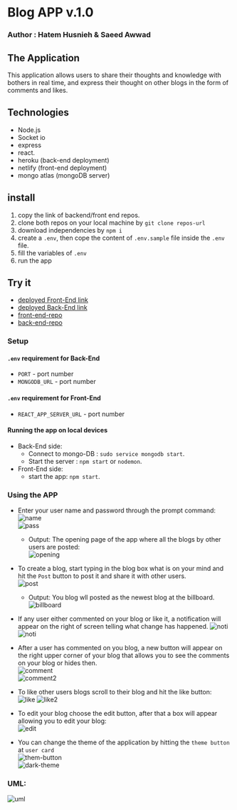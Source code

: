 # Blog APP v.1.0 

### Author : Hatem Husnieh & Saeed Awwad  

## The Application  
This application allows users to share their thoughts and knowledge with bothers in real time, and express their thought on other blogs in the form of comments and likes.

## Technologies  
* Node.js
* Socket io
* express
* react.
* heroku (back-end deployment)
* netlify (front-end deployment)
* mongo atlas (mongoDB server)  

## install  
1. copy the link of backend/front end repos.
1. clone both repos on your local machine by `git clone repos-url`
1. download independencies by `npm i`
1. create a `.env`, then cope the content of `.env.sample` file inside the `.env` file.
1. fill the variables of `.env`
1. run the app

## Try it
- [deployed Front-End link](https://60f38c398cfedbcd1d652377--wonderful-northcutt-a044f7.netlify.app/)
- [deployed Back-End link](https://hatem-saeed-blog-backend.herokuapp.com/)
- [front-end-repo](https://github.com/awwadsaeed/blog-front-end.git)
- [back-end-repo](https://github.com/Hatemhusnieh/blog-backend.git)

### Setup  
#### `.env` requirement for Back-End
  - `PORT` - port number  
  - `MONGODB_URL` - port number
#### `.env` requirement for Front-End
  - `REACT_APP_SERVER_URL` - port number   

#### Running the app on local devices  
- Back-End side:  
  - Connect to mongo-DB : `sudo service mongodb start`.
  - Start the server : `npm start` or `nodemon`.
- Front-End side:  
  - start the app: `npm start`.

### Using the APP  
-  Enter your user name and password through the prompt command:  
  ![name](resources/name.png)  
  ![pass](resources/pass.png)  

    - Output: The opening page of the app where all the blogs by other users are posted:  
  ![opening](resources/open.png)

- To create a blog, start typing in the blog box what is on your mind and hit the `Post` button to post it and share it with other users.  
  ![post](resources/post.png)  
  
  - Output: You blog wll posted as the newest blog at the billboard.  
    ![billboard](resources/bill.png)  

- If any user either commented on your blog or like it, a notification will appear on the right of screen telling what change has happened.
  ![noti](resources/noti1.png)
  ![noti](resources/noti2.png)  

- After a user has commented on you blog, a new button will appear on the right upper corner of your blog that allows you to see the comments on your blog or hides then.  
  ![comment](resources/comment.png)  
  ![comment2](resources/comment2.png)  

- To like other users blogs scroll to their blog and hit the like button:  
  ![like](resources/like.png)
  ![like2](resources/like2.png)  

- To edit your blog choose the edit button, after that a box will appear allowing you to edit your blog:  
  ![edit](resources/edit.png)

- You can change the theme of the application by hitting the `theme button` at `user card`  
  ![them-button](resources/theme.png)  
  ![dark-theme](resources/dark.png)  

### UML:  
![uml](resources/uml.jpg)